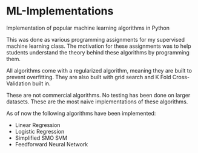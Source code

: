 # ML-Implementations
Implementation of popular machine learning algorithms in Python

This was done as various programming assignments for my supervised machine learning class. The motivation for these assignments was to help students understand the theory behind these algorithms by programming them.

All algorithms come with a regularized algorithm, meaning they are built to prevent overfitting. They are also built with grid search and K Fold Cross-Validation built in.

These are not commercial algorithms. No testing has been done on larger datasets. These are the most naive implementations of these algorithms.

As of now the following algorithms have been implemented:

* Linear Regression
* Logistic Regression
* Simplified SMO SVM
* Feedforward Neural Network
